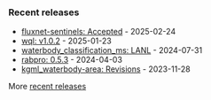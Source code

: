 
<table><tr valign="top">

### Recent releases
<!-- recent_releases starts -->
* [fluxnet-sentinels: Accepted](https://github.com/lanl/fluxnet-sentinels/releases/tag/v1.0.0) - 2025-02-24
* [wql: v1.0.2](https://github.com/jsta/wql/releases/tag/v1.0.2) - 2025-01-23
* [waterbody_classification_ms: LANL](https://github.com/VeinsOfTheEarth/waterbody_classification_ms/releases/tag/v0.0.2) - 2024-07-31
* [rabpro: 0.5.3](https://github.com/VeinsOfTheEarth/rabpro/releases/tag/v0.5.3) - 2024-04-03
* [kgml_waterbody-area: Revisions](https://github.com/GLEON/kgml_waterbody-area/releases/tag/v0.0.3) - 2023-11-28
<!-- recent_releases ends -->
More [recent releases](https://github.com/jsta/jsta/blob/main/releases.md)
</tr></table>

